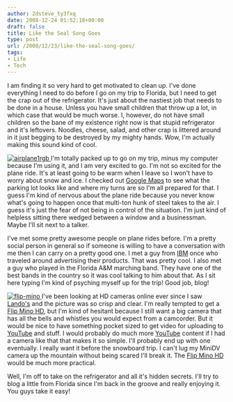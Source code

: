 ```yaml
---
author: 2dsteve_ty3fxq
date: 2008-12-24 01:52:18+00:00
draft: false
title: Like the Seal Song Goes
type: post
url: /2008/12/23/like-the-seal-song-goes/
tags:
- Life
- Tech
---
```


I am finding it so very hard to get motivated to clean up. I've done everything I need to do before I go on my trip to Florida, but I need to get the crap out of the refrigerator. It's just about the nastiest job that needs to be done in a house. Unless you have small children that throw up a lot, in which case that would be much worse. I, however, do not have small children so the bane of my existence right now is that stupid refrigerator and it's leftovers. Noodles, cheese, salad, and other crap is littered around in it just begging to be destroyed by my mighty hands. Wow, I'm actually making this sound kind of cool.

[![airplane1rgb](http://www.bitsandbinary.com/wp-content/uploads/2008/12/airplane1rgb-150x150.jpg)
](http://www.bitsandbinary.com/wp-content/uploads/2008/12/airplane1rgb.jpg)I'm totally packed up to go on my trip, minus my computer because I'm using it, and I am very excited to go. I'm not so excited for the plane ride. It's at least going to be warm when I leave so I won't have to worry about snow and ice. I checked out [Google Maps](http://maps.google.com) to see what the parking lot looks like and where my turns are so I'm all prepared for that. I guess I'm kind of nervous about the plane ride because you never know what's going to happen once that multi-ton hunk of steel takes to the air. I guess it's just the fear of not being in control of the situation. I'm just kind of helpless sitting there wedged between a window and a businessman. Maybe I'll sit next to a talker.

I've met some pretty awesome people on plane rides before. I'm a pretty social person in general so if someone is willing to have a conversation with me then I can carry on a pretty good one. I met a guy from [IBM](http://www.ibm.com) once who traveled around advertising their products. That was pretty cool. I also met a guy who played in the Florida A&M marching band. They have one of the best bands in the country so it was cool talking to him about that. As I sit here typing I'm kind of psyching myself up for the trip! Good job, blog!

[![flip-mino](http://www.bitsandbinary.com/wp-content/uploads/2008/12/flip-mino-150x150.jpg)
](http://www.bitsandbinary.com/wp-content/uploads/2008/12/flip-mino.jpg)I've been looking at HD cameras online ever since I saw [Lando's](http://landoman.blogspot.com) and the picture was so crisp and clear. I'm really tempted to get a [Flip Mino HD](http://www.theflipmino.com), but I'm kind of hesitant because I still want a big camera that has all the bells and whistles you would expect from a camcorder. But it would be nice to have something pocket sized to get video for uploading to [YouTube](http://www.youtube.com) and stuff. I would probably do much more [YouTube](http://www.youtube.com) content if I had a camera like that that makes it so simple. I'll probably end up with one eventually. I really want it before the snowboard trip. I can't lug my MiniDV camera up the mountain without being scared I'll break it. The [Flip Mino HD](http://www.theflip.com) would be much more practical.

Well, I'm off to take on the refrigerator and all it's hidden secrets. I'll try to blog a little from Florida since I'm back in the groove and really enjoying it. You guys take it easy!

